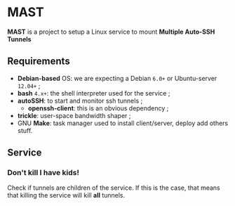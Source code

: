 # MAST

**MAST** is a project to setup a Linux service to mount __Multiple Auto-SSH Tunnels__

## Requirements

* **Debian-based** OS: we are expecting a Debian `6.0+` or Ubuntu-server `12.04+` ;
* **bash** `4.x+`: the shell interpreter used for the service ;
* **autoSSH**: to start and monitor ssh tunnels ;
	* **openssh-client**: this is an obvious dependency ;
* **trickle**: user-space bandwidth shaper ;
* GNU **Make**: task manager used to install client/server, deploy add others stuff.

## Service

### Don't kill I have kids!

Check if tunnels are children of the service. If this is the case, that means that killing the service will kill **all** tunnels.
